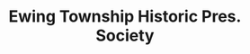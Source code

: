 ---
layout: repo
title: "Ewing Township Historic Pres. Society"
id: 12668
permalink: repos/12668/
---